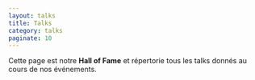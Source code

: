 ```yaml
---
layout: talks
title: Talks
category: talks
paginate: 10
---
```


Cette page est notre **Hall of Fame** et répertorie tous les talks donnés au
cours de nos événements.
